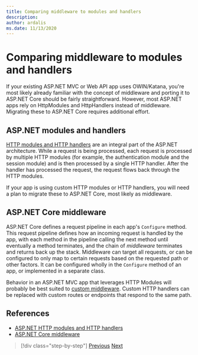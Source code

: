 ```yaml
---
title: Comparing middleware to modules and handlers
description: 
author: ardalis
ms.date: 11/13/2020
---
```


# Comparing middleware to modules and handlers

If your existing ASP.NET MVC or Web API app uses OWIN/Katana, you're most likely already familiar with the concept of middleware and porting it to ASP.NET Core should be fairly straightforward. However, most ASP.NET apps rely on HttpModules and HttpHandlers instead of middleware. Migrating these to ASP.NET Core requires additional effort.

## ASP.NET modules and handlers

[HTTP modules and HTTP handlers](https://docs.microsoft.com/troubleshoot/aspnet/http-modules-handlers) are an integral part of the ASP.NET architecture. While a request is being processed, each request is processed by multiple HTTP modules (for example, the authentication module and the session module) and is then processed by a single HTTP handler. After the handler has processed the request, the request flows back through the HTTP modules.

If your app is using custom HTTP modules or HTTP handlers, you will need a plan to migrate these to ASP.NET Core, most likely as middleware.

## ASP.NET Core middleware

ASP.NET Core defines a request pipeline in each app's `Configure` method. This request pipeline defines how an incoming request is handled by the app, with each method in the pipeline calling the next method until eventually a method terminates, and the chain of *middleware* terminates and returns back up the stack. Middleware can target all requests, or can be configured to only map to certain requests based on the requested path or other factors. It can be configured wholly in the `Configure` method of an app, or implemented in a separate class.

Behavior in an ASP.NET MVC app that leverages HTTP Modules will probably be best suited to [custom middleware](https://docs.microsoft.com/aspnet/core/fundamentals/middleware/?view=aspnetcore-3.1). Custom HTTP handlers can be replaced with custom routes or endpoints that respond to the same path.

## References

- [ASP.NET HTTP modules and HTTP handlers](https://docs.microsoft.com/troubleshoot/aspnet/http-modules-handlers)
- [ASP.NET Core middleware](https://docs.microsoft.com/aspnet/core/fundamentals/middleware/?view=aspnetcore-3.1)

>[!div class="step-by-step"]
>[Previous](dependency-injection-differences.md)
>[Next](configuration-differences.md)
